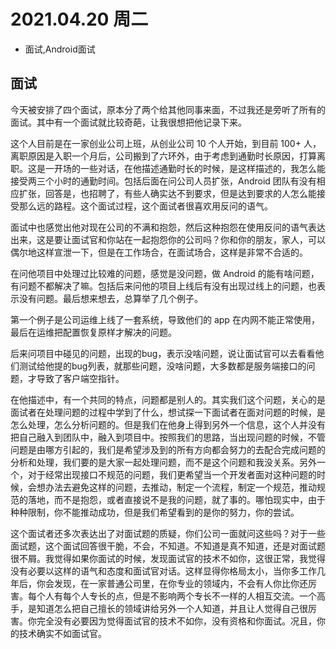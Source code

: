 # 2021.04.20 周二
- 面试,Android面试

## 面试

今天被安排了四个面试，原本分了两个给其他同事来面，不过我还是旁听了所有的面试。其中有一个面试就比较奇葩，让我很想把他记录下来。

这个人目前是在一家创业公司上班，从创业公司 10 个人开始，到目前 100+ 人，离职原因是入职一个月后，公司搬到了六环外，由于考虑到通勤时长原因，打算离职。这是一开场的一些对话，在他描述通勤时长的时候，是这样描述的，我怎么能接受两三个小时的通勤时间。包括后面在问公司人员扩张，Android 团队有没有相应扩张，回答是，也招聘了，有些人确实达不到要求，但是达到要求的人怎么能接受那么远的路程。这个面试过程，这个面试者很喜欢用反问的语气。

面试中也感觉出他对现在公司的不满和抱怨，然后这种抱怨在使用反问的语气表达出来，这是要让面试官和你站在一起抱怨你的公司吗？你和你的朋友，家人，可以偶尔地这样宣泄一下，但是在工作场合，在面试场合，这样是非常不合适的。

在问他项目中处理过比较难的问题，感觉是没问题，做 Android 的能有啥问题，有问题不都解决了嘛。包括后来问他的项目上线后有没有出现过线上的问题，也表示没有问题。最后想来想去，总算举了几个例子。

第一个例子是公司运维上线了一套系统，导致他们的 app 在内网不能正常使用，最后在运维把配置恢复原样才解决的问题。

后来问项目中碰见的问题，出现的bug，表示没啥问题，说让面试官可以去看看他们测试给他提的bug列表，就那些问题，没啥问题，大多数都是服务端接口的问题，才导致了客户端空指针。

在他描述中，有一个共同的特点，问题都是别人的。其实我们这个问题，关心的是面试者在处理问题的过程中学到了什么，想试探一下面试者在面对问题的时候，是怎么处理，怎么分析问题的。但是我们在他身上得到另外一个信息，这个人并没有把自己融入到团队中，融入到项目中。按照我们的思路，当出现问题的时候，不管问题是由哪方引起的，我们是希望涉及到的所有方向都会努力的去配合完成问题的分析和处理，我们要的是大家一起处理问题，而不是这个问题和我没关系。另外一个，对于经常出现接口不规范的问题，我们更希望当一个开发者面对这种问题的时候，会想办法去避免这样的问题，去推动，制定一个流程，制定一个规范，推动规范的落地，而不是抱怨，或者直接说不是我的问题，就了事的。哪怕现实中，由于种种限制，你不能推动成功，但是我们希望看到的是你的努力，你的尝试。

这个面试者还多次表达出了对面试题的质疑，你们公司一面就问这些吗？对于一些面试题，这个面试回答很干脆，不会，不知道。不知道是真不知道，还是对面试题很不屑。我觉得如果你面试的时候，发现面试官的技术不如你，这很正常，我觉得没有必要以这样的语气和态度和面试官对话。这样显得你格局太小，当你多工作几年后，你会发现，在一家普通公司里，在你专业的领域内，不会有人你比你还厉害。每个人有每个人专长的点，但是不影响两个专长不一样的人相互交流。一个高手，是知道怎么把自己擅长的领域讲给另外一个人知道，并且让人觉得自己很厉害。你完全没有必要因为觉得面试官的技术不如你，没有资格和你面试。况且，你的技术确实不如面试官。